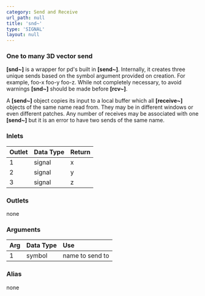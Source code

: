 ```yaml
---
category: Send and Receive
url_path: null
title: 'snd~'
type: 'SIGNAL'
layout: null
---
```


### One to many 3D vector send

**[snd~]** is a wrapper for pd's built in **[send~]**. Internally, it creates three unique sends based on the symbol argument provided on creation. For example, foo-x foo-y foo-z. While not completely necessary, to avoid warnings **[snd~]** should be made before **[rcv~]**. 

A **[send~]** object copies its input to a local buffer which all **[receive~]** objects of the same name read from. They may be in different windows or even different patches. Any number of receives may be associated with one **[send~]** but it is an error to have two sends of the same name.

### Inlets

| Outlet | Data Type | Return |
|:-------|:----------|:-------|
| 1      | signal    | x      |
| 2      | signal    | y      |
| 3      | signal    | z      |

### Outlets

none

### Arguments

| Arg | Data Type | Use            |
|:----|:----------|:---------------|
| 1   | symbol    | name to send to|


### Alias 

none
